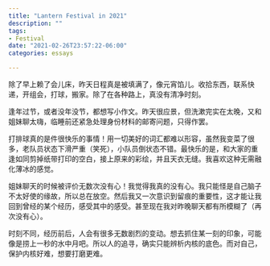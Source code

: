 ```yaml
---
title: "Lantern Festival in 2021"
description: ""
tags: 
- Festival
date: "2021-02-26T23:57:22-06:00"
categories: essays

---
```

除了早上赖了会儿床，昨天日程真是被填满了，像元宵馅儿。收拾东西，联系快递，开组会，打球，搬家。除了在各种路上，真没有清净时刻。

逢年过节，或者没年没节，都想写小作文。昨天很应景，但洗漱完实在太晚，又和姐妹聊太嗨，临睡前还紧急处理身份材料的邮寄问题，只得作罢。

打排球真的是件很快乐的事情！用一切美好的词汇都难以形容，虽然我变菜了很多，老队员状态下滑严重（笑死），小队员倒状态不错。最快乐的是，和大家的重逢如同剪掉纸带打印的空白，接上原来的彩绘，并且天衣无缝。我喜欢这种无需融化薄冰的感觉。

姐妹聊天的时候被评价无数次没有心！我觉得我真的没有心。我只能怪是自己脑子不太好使的缘故，所以总在放空。然后我又一次意识到留痕的重要性，这才能让我回到曾经的某个经历，感受其中的感受。甚至现在我对昨晚聊天都有所模糊了（再次没有心）。

时刻不同，经历前后，人会有很多无数剧烈的变动。想去抓住某一刻的印象，可能像是捞上一秒的水中月吧。所以人的追寻，确实只能辨析内核的底色。而对自己，保护内核好难，想要打磨更难。 
